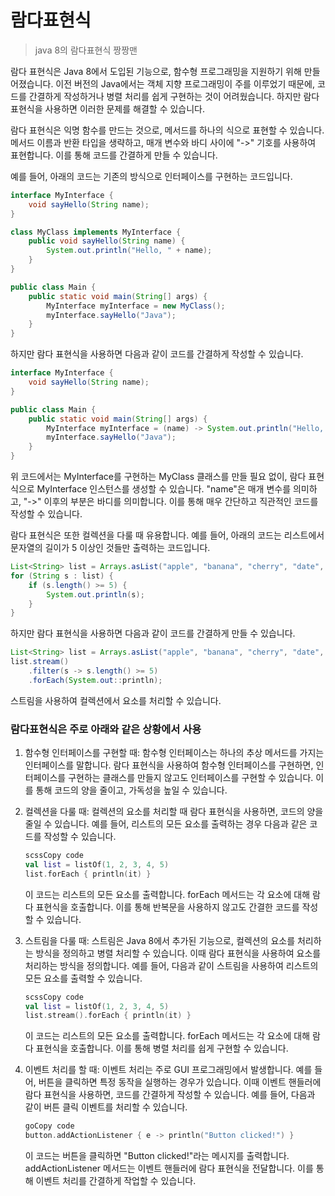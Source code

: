 # 람다표현식

> java 8의 람다표현식 짱짱맨



람다 표현식은 Java 8에서 도입된 기능으로, 함수형 프로그래밍을 지원하기 위해 만들어졌습니다. 이전 버전의 Java에서는 객체 지향 프로그래밍이 주를 이루었기 때문에, 코드를 간결하게 작성하거나 병렬 처리를 쉽게 구현하는 것이 어려웠습니다. 하지만 람다 표현식을 사용하면 이러한 문제를 해결할 수 있습니다.

람다 표현식은 익명 함수를 만드는 것으로, 메서드를 하나의 식으로 표현할 수 있습니다. 메서드 이름과 반환 타입을 생략하고, 매개 변수와 바디 사이에 "->" 기호를 사용하여 표현합니다. 이를 통해 코드를 간결하게 만들 수 있습니다.

예를 들어, 아래의 코드는 기존의 방식으로 인터페이스를 구현하는 코드입니다.

```java
interface MyInterface {
    void sayHello(String name);
}

class MyClass implements MyInterface {
    public void sayHello(String name) {
        System.out.println("Hello, " + name);
    }
}

public class Main {
    public static void main(String[] args) {
        MyInterface myInterface = new MyClass();
        myInterface.sayHello("Java");
    }
}
```

하지만 람다 표현식을 사용하면 다음과 같이 코드를 간결하게 작성할 수 있습니다.

```java
interface MyInterface {
    void sayHello(String name);
}

public class Main {
    public static void main(String[] args) {
        MyInterface myInterface = (name) -> System.out.println("Hello, " + name);
        myInterface.sayHello("Java");
    }
}
```

위 코드에서는 MyInterface를 구현하는 MyClass 클래스를 만들 필요 없이, 람다 표현식으로 MyInterface 인스턴스를 생성할 수 있습니다. "name"은 매개 변수를 의미하고, "->" 이후의 부분은 바디를 의미합니다. 이를 통해 매우 간단하고 직관적인 코드를 작성할 수 있습니다.

람다 표현식은 또한 컬렉션을 다룰 때 유용합니다. 예를 들어, 아래의 코드는 리스트에서 문자열의 길이가 5 이상인 것들만 출력하는 코드입니다.

```java
List<String> list = Arrays.asList("apple", "banana", "cherry", "date", "elderberry");
for (String s : list) {
    if (s.length() >= 5) {
        System.out.println(s);
    }
}
```

하지만 람다 표현식을 사용하면 다음과 같이 코드를 간결하게 만들 수 있습니다.

```java
List<String> list = Arrays.asList("apple", "banana", "cherry", "date", "elderberry");
list.stream()
    .filter(s -> s.length() >= 5)
    .forEach(System.out::println);
```

스트림을 사용하여 컬렉션에서 요소를 처리할 수 있습니다.



### 람다표현식은 주로 아래와 같은 상황에서 사용

1. 함수형 인터페이스를 구현할 때: 함수형 인터페이스는 하나의 추상 메서드를 가지는 인터페이스를 말합니다. 람다 표현식을 사용하여 함수형 인터페이스를 구현하면, 인터페이스를 구현하는 클래스를 만들지 않고도 인터페이스를 구현할 수 있습니다. 이를 통해 코드의 양을 줄이고, 가독성을 높일 수 있습니다.

2. 컬렉션을 다룰 때: 컬렉션의 요소를 처리할 때 람다 표현식을 사용하면, 코드의 양을 줄일 수 있습니다. 예를 들어, 리스트의 모든 요소를 출력하는 경우 다음과 같은 코드를 작성할 수 있습니다.

   ```kotlin
   scssCopy code
   val list = listOf(1, 2, 3, 4, 5)
   list.forEach { println(it) }
   ```

   이 코드는 리스트의 모든 요소를 출력합니다. forEach 메서드는 각 요소에 대해 람다 표현식을 호출합니다. 이를 통해 반복문을 사용하지 않고도 간결한 코드를 작성할 수 있습니다.

3. 스트림을 다룰 때: 스트림은 Java 8에서 추가된 기능으로, 컬렉션의 요소를 처리하는 방식을 정의하고 병렬 처리할 수 있습니다. 이때 람다 표현식을 사용하여 요소를 처리하는 방식을 정의합니다. 예를 들어, 다음과 같이 스트림을 사용하여 리스트의 모든 요소를 출력할 수 있습니다.

   ```kotlin
   scssCopy code
   val list = listOf(1, 2, 3, 4, 5)
   list.stream().forEach { println(it) }
   ```

   이 코드는 리스트의 모든 요소를 출력합니다. forEach 메서드는 각 요소에 대해 람다 표현식을 호출합니다. 이를 통해 병렬 처리를 쉽게 구현할 수 있습니다.

4. 이벤트 처리를 할 때: 이벤트 처리는 주로 GUI 프로그래밍에서 발생합니다. 예를 들어, 버튼을 클릭하면 특정 동작을 실행하는 경우가 있습니다. 이때 이벤트 핸들러에 람다 표현식을 사용하면, 코드를 간결하게 작성할 수 있습니다. 예를 들어, 다음과 같이 버튼 클릭 이벤트를 처리할 수 있습니다.

   ```kotlin
   goCopy code
   button.addActionListener { e -> println("Button clicked!") }
   ```

   이 코드는 버튼을 클릭하면 "Button clicked!"라는 메시지를 출력합니다. addActionListener 메서드는 이벤트 핸들러에 람다 표현식을 전달합니다. 이를 통해 이벤트 처리를 간결하게 작업할 수 있습니다.
